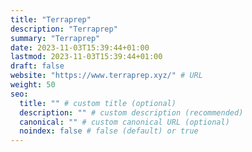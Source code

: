```yaml
---
title: "Terraprep"
description: "Terraprep"
summary: "Terraprep"
date: 2023-11-03T15:39:44+01:00
lastmod: 2023-11-03T15:39:44+01:00
draft: false
website: "https://www.terraprep.xyz/" # URL
weight: 50
seo:
  title: "" # custom title (optional)
  description: "" # custom description (recommended)
  canonical: "" # custom canonical URL (optional)
  noindex: false # false (default) or true
---
```

